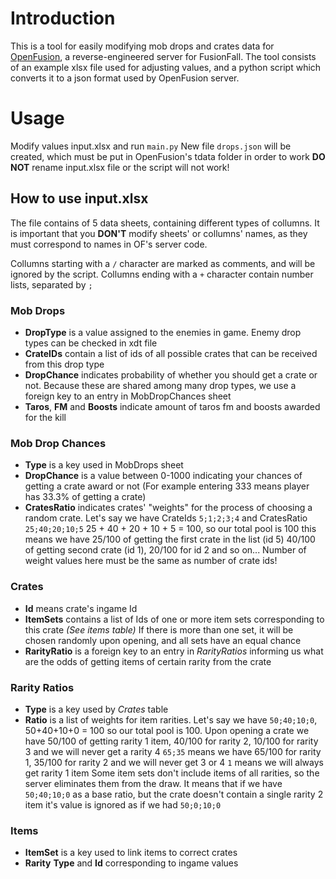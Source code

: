 # Introduction
This is a tool for easily modifying mob drops and crates data for [OpenFusion], a reverse-engineered server for FusionFall. The tool consists of an example xlsx file used for adjusting values, and a python script which converts it to a json format used by OpenFusion server.
# Usage
Modify values input.xlsx and run `main.py`
New file `drops.json` will be created, which must be put in OpenFusion's tdata folder in order to work
**DO NOT** rename input.xlsx file or the script will not work!

## How to use input.xlsx
The file contains of 5 data sheets, containing different types of collumns. It is important that you **DON'T** modify sheets' or collumns' names, as they must correspond to names in OF's server code.

Collumns starting with a `/` character are marked as comments, and will be ignored by the script. Collumns ending with a `+` character contain number lists, separated by `;`
### Mob Drops
* **DropType** is a value assigned to the enemies in game. Enemy drop types can be checked in xdt file 
* **CrateIDs** contain a list of ids of all possible crates that can be received from this drop type
* **DropChance** indicates probability of whether you should get a crate or not. Because these are shared among many drop types, we use a foreign key to an entry in MobDropChances sheet
* **Taros**, **FM** and **Boosts** indicate amount of taros fm and boosts awarded for the kill
### Mob Drop Chances
* **Type** is a key used in MobDrops sheet
* **DropChance** is a value between 0-1000 indicating your chances of getting a crate award or not (For example entering 333 means player has 33.3% of getting a crate)
* **CratesRatio** indicates crates' "weights" for the process of choosing a random crate. 
Let's say we have CrateIds `5;1;2;3;4` and CratesRatio `25;40;20;10;5` 
25 + 40 + 20  + 10 + 5 = 100, so our total pool is 100
this means we have 25/100 of getting the first crate in the list (id 5)
40/100 of getting second crate (id 1), 20/100 for id 2 and so on...
Number of weight values here must be the same as number of crate ids!
### Crates
* **Id** means crate's ingame Id
* **ItemSets** contains a list of Ids of one or more item sets corresponding to this crate *(See items table)* If there is more than one set, it will be chosen randomly upon opening, and all sets have an equal chance
* **RarityRatio** is a foreign key to an entry in *RarityRatios* informing us what are the odds of getting items of certain rarity from the crate
### Rarity Ratios
* **Type** is a key used by *Crates* table
* **Ratio** is a list of weights for item rarities.
Let's say we have `50;40;10;0`, 50+40+10+0 = 100 so our total pool is 100.
Upon opening a crate we have 50/100 of getting rarity 1 item, 40/100 for rarity 2, 10/100 for rarity 3 and we will never get a rarity 4
`65;35` means we have 65/100 for rarity 1, 35/100 for rarity 2 and we will never get 3 or 4
`1` means we will always get rarity 1 item
Some item sets don't include items of all rarities, so the server eliminates them from the draw. It means that if we have `50;40;10;0` as a base ratio, but the crate doesn't contain a single rarity 2 item it's value is ignored as if we had `50;0;10;0`
### Items
* **ItemSet** is a key used to link items to correct crates
* **Rarity** **Type** and **Id** corresponding to ingame values





[OpenFusion]: <https://github.com/OpenFusionProject/OpenFusion>